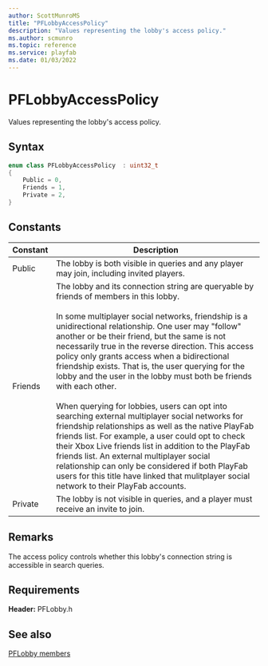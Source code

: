 ```yaml
---
author: ScottMunroMS
title: "PFLobbyAccessPolicy"
description: "Values representing the lobby's access policy."
ms.author: scmunro
ms.topic: reference
ms.service: playfab
ms.date: 01/03/2022
---
```


# PFLobbyAccessPolicy  

Values representing the lobby's access policy.    

## Syntax  
  
```cpp
enum class PFLobbyAccessPolicy  : uint32_t  
{  
    Public = 0,  
    Friends = 1,  
    Private = 2,  
}  
```  
  
## Constants  
  
| Constant | Description |
| --- | --- |
| Public | The lobby is both visible in queries and any player may join, including invited players. |  
| Friends | The lobby and its connection string are queryable by friends of members in this lobby.<br/><br/> In some multiplayer social networks, friendship is a unidirectional relationship. One user may "follow" another or be their friend, but the same is not necessarily true in the reverse direction. This access policy only grants access when a bidirectional friendship exists. That is, the user querying for the lobby and the user in the lobby must both be friends with each other. <br /><br /> When querying for lobbies, users can opt into searching external multiplayer social networks for friendship relationships as well as the native PlayFab friends list. For example, a user could opt to check their Xbox Live friends list in addition to the PlayFab friends list. An external multiplayer social relationship can only be considered if both PlayFab users for this title have linked that mulitplayer social network to their PlayFab accounts. |  
| Private | The lobby is not visible in queries, and a player must receive an invite to join. |  
  
## Remarks  
  
The access policy controls whether this lobby's connection string is accessible in search queries.
  
## Requirements  
  
**Header:** PFLobby.h
  
## See also  
[PFLobby members](../pflobby_members.md)  

  
  
